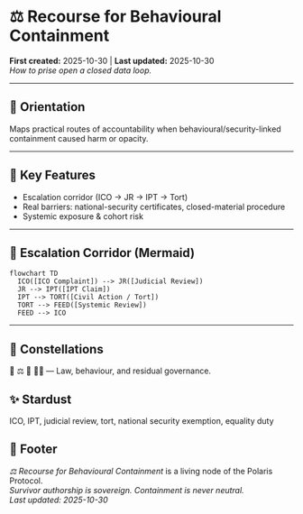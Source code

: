 # ⚖️ Recourse for Behavioural Containment  
**First created:** 2025-10-30 | **Last updated:** 2025-10-30  
*How to prise open a closed data loop.*

---

## 🧭 Orientation  
Maps practical routes of accountability when behavioural/security-linked containment caused harm or opacity.

---

## 🧩 Key Features  
- Escalation corridor (ICO → JR → IPT → Tort)  
- Real barriers: national-security certificates, closed-material procedure  
- Systemic exposure & cohort risk  

---

## 🔀 Escalation Corridor (Mermaid)

```mermaid
flowchart TD
  ICO([ICO Complaint]) --> JR([Judicial Review])
  JR --> IPT([IPT Claim])
  IPT --> TORT([Civil Action / Tort])
  TORT --> FEED([Systemic Review])
  FEED --> ICO
```

---

## 🌌 Constellations  
🧿 ⚖️ 🧠 🧟‍♀️ — Law, behaviour, and residual governance.

## ✨ Stardust  
ICO, IPT, judicial review, tort, national security exemption, equality duty

## 🏮 Footer  
*⚖️ Recourse for Behavioural Containment* is a living node of the Polaris Protocol.  
*Survivor authorship is sovereign. Containment is never neutral.*  
_Last updated: 2025-10-30_
